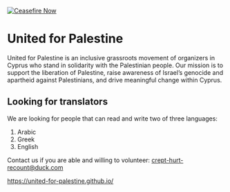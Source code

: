 [![Ceasefire Now](https://badge.techforpalestine.org/default)](https://techforpalestine.org/learn-more)

# United for Palestine

United for Palestine is an inclusive grassroots movement of organizers in Cyprus who stand in solidarity with the Palestinian people. Our mission is to support the liberation of Palestine, raise awareness of Israel’s genocide and apartheid against Palestinians, and drive meaningful change within Cyprus.

## Looking for translators

We are looking for people that can read and write two of three languages:

1. Arabic
2. Greek
3. English

Contact us if you are able and willing to volunteer:
[crept-hurt-recount@duck.com](mailto:crept-hurt-recount@duck.com)

https://united-for-palestine.github.io/
